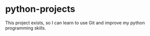 # python-projects

This project exists, so I can learn to use Git and improve my python programming skills.